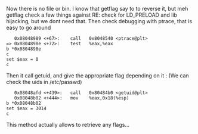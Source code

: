 Now there is no file or bin.
I know that getflag say to to reverse it, but meh
getflag check a few things against RE: check for LD_PRELOAD and lib hijacking, but we dont need that.
Then check debugging with ptrace, that is easy to go around
```
   0x08048989 <+67>:	call   0x8048540 <ptrace@plt>
=> 0x0804898e <+72>:	test   %eax,%eax
b *0x0804898e
c
set $eax = 0
c
```

Then it call getuid, and give the appropriate flag depending on it : (We can check the uids in /etc/passwd)
```
   0x08048afd <+439>:	call   0x80484b0 <getuid@plt>
   0x08048b02 <+444>:	mov    %eax,0x18(%esp)
b *0x08048b02
set $eax = 3014
c
```

This method actually allows to retrieve any flags...

